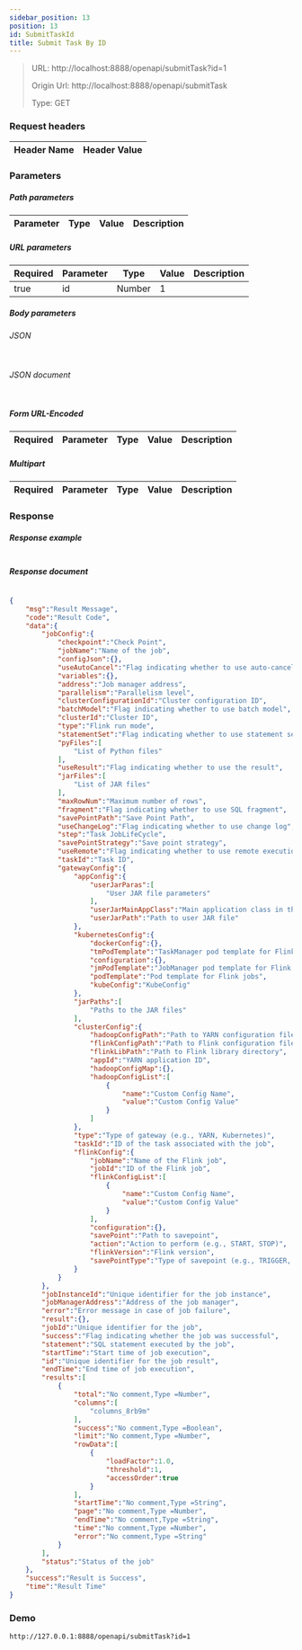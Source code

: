 ```yaml
---
sidebar_position: 13
position: 13
id: SubmitTaskId
title: Submit Task By ID
---
```


> URL: http://localhost:8888/openapi/submitTask?id=1
>
> Origin Url: http://localhost:8888/openapi/submitTask
>
> Type: GET

### Request headers

| Header Name | Header Value |
|-------------|--------------|

### Parameters

##### Path parameters

| Parameter | Type | Value | Description |
|-----------|------|-------|-------------|

##### URL parameters

| Required | Parameter | Type   | Value | Description |
|----------|-----------|--------|-------|-------------|
| true     | id        | Number | 1     |             |

##### Body parameters

###### JSON

```json lines showLineNumbers

```

###### JSON document

```json lines showLineNumbers

```

##### Form URL-Encoded

| Required | Parameter | Type | Value | Description |
|----------|-----------|------|-------|-------------|

##### Multipart

| Required | Parameter | Type | Value | Description |
|----------|-----------|------|-------|-------------|

### Response

##### Response example

```json lines showLineNumbers

```

##### Response document

```json lines showLineNumbers

{
	"msg":"Result Message",
	"code":"Result Code",
	"data":{
		"jobConfig":{
			"checkpoint":"Check Point",
			"jobName":"Name of the job",
			"configJson":{},
			"useAutoCancel":"Flag indicating whether to use auto-cancel",
			"variables":{},
			"address":"Job manager address",
			"parallelism":"Parallelism level",
			"clusterConfigurationId":"Cluster configuration ID",
			"batchModel":"Flag indicating whether to use batch model",
			"clusterId":"Cluster ID",
			"type":"Flink run mode",
			"statementSet":"Flag indicating whether to use statement set",
			"pyFiles":[
				"List of Python files"
			],
			"useResult":"Flag indicating whether to use the result",
			"jarFiles":[
				"List of JAR files"
			],
			"maxRowNum":"Maximum number of rows",
			"fragment":"Flag indicating whether to use SQL fragment",
			"savePointPath":"Save Point Path",
			"useChangeLog":"Flag indicating whether to use change log",
			"step":"Task JobLifeCycle",
			"savePointStrategy":"Save point strategy",
			"useRemote":"Flag indicating whether to use remote execution",
			"taskId":"Task ID",
			"gatewayConfig":{
				"appConfig":{
					"userJarParas":[
						"User JAR file parameters"
					],
					"userJarMainAppClass":"Main application class in the JAR file",
					"userJarPath":"Path to user JAR file"
				},
				"kubernetesConfig":{
					"dockerConfig":{},
					"tmPodTemplate":"TaskManager pod template for Flink jobs",
					"configuration":{},
					"jmPodTemplate":"JobManager pod template for Flink jobs",
					"podTemplate":"Pod template for Flink jobs",
					"kubeConfig":"KubeConfig"
				},
				"jarPaths":[
					"Paths to the JAR files"
				],
				"clusterConfig":{
					"hadoopConfigPath":"Path to YARN configuration file",
					"flinkConfigPath":"Path to Flink configuration file",
					"flinkLibPath":"Path to Flink library directory",
					"appId":"YARN application ID",
					"hadoopConfigMap":{},
					"hadoopConfigList":[
						{
							"name":"Custom Config Name",
							"value":"Custom Config Value"
						}
					]
				},
				"type":"Type of gateway (e.g., YARN, Kubernetes)",
				"taskId":"ID of the task associated with the job",
				"flinkConfig":{
					"jobName":"Name of the Flink job",
					"jobId":"ID of the Flink job",
					"flinkConfigList":[
						{
							"name":"Custom Config Name",
							"value":"Custom Config Value"
						}
					],
					"configuration":{},
					"savePoint":"Path to savepoint",
					"action":"Action to perform (e.g., START, STOP)",
					"flinkVersion":"Flink version",
					"savePointType":"Type of savepoint (e.g., TRIGGER, CANCEL)"
				}
			}
		},
		"jobInstanceId":"Unique identifier for the job instance",
		"jobManagerAddress":"Address of the job manager",
		"error":"Error message in case of job failure",
		"result":{},
		"jobId":"Unique identifier for the job",
		"success":"Flag indicating whether the job was successful",
		"statement":"SQL statement executed by the job",
		"startTime":"Start time of job execution",
		"id":"Unique identifier for the job result",
		"endTime":"End time of job execution",
		"results":[
			{
				"total":"No comment,Type =Number",
				"columns":[
					"columns_8rb9m"
				],
				"success":"No comment,Type =Boolean",
				"limit":"No comment,Type =Number",
				"rowData":[
					{
						"loadFactor":1.0,
						"threshold":1,
						"accessOrder":true
					}
				],
				"startTime":"No comment,Type =String",
				"page":"No comment,Type =Number",
				"endTime":"No comment,Type =String",
				"time":"No comment,Type =Number",
				"error":"No comment,Type =String"
			}
		],
		"status":"Status of the job"
	},
	"success":"Result is Success",
	"time":"Result Time"
}
```

### Demo

```
http://127.0.0.1:8888/openapi/submitTask?id=1 
```
